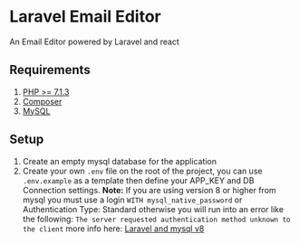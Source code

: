 # Laravel Email Editor

An Email Editor powered by Laravel and react

## Requirements

1. [PHP >= 7.1.3](https://www.php.net/)
2. [Composer](https://getcomposer.org/)
3. [MySQL](https://www.mysql.com/)

## Setup

1. Create an empty mysql database for the application
2. Create your own `.env` file on the root of the project, you can use `.env.example` as a template then define your APP_KEY and DB Connection settings. **Note:** If you are using version 8 or higher from mysql you must use a login `WITH mysql_native_password` or Authentication Type: Standard otherwise you will run into an error like the following: `The server requested authentication method unknown to the client` more info here: [Laravel and mysql v8](https://ma.ttias.be/mysql-8-laravel-the-server-requested-authentication-method-unknown-to-the-client/)
